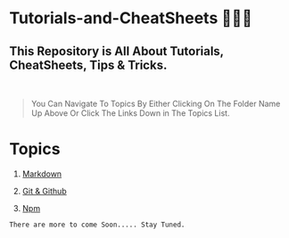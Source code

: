 # Tutorials-and-CheatSheets 🧑🏼‍💻

## **This Repository is All About Tutorials, CheatSheets, Tips & Tricks.**

<br>

> You Can Navigate To Topics By Either Clicking On The Folder Name Up Above Or Click The Links Down in The Topics List.

# Topics

1. [Markdown](https://github.com/OmarAshraf-Bombo/Tutorials-and-CheatSheets/tree/main/Markdown)

1. [Git & Github](https://github.com/OmarAshraf-Bombo/Tutorials-and-CheatSheets/tree/main/Git%20%26%20Github)

1. [Npm](https://github.com/OmarAshraf-Bombo/Tutorials-and-CheatSheets/tree/main/Npm)

```There are more to come Soon..... Stay Tuned.```
